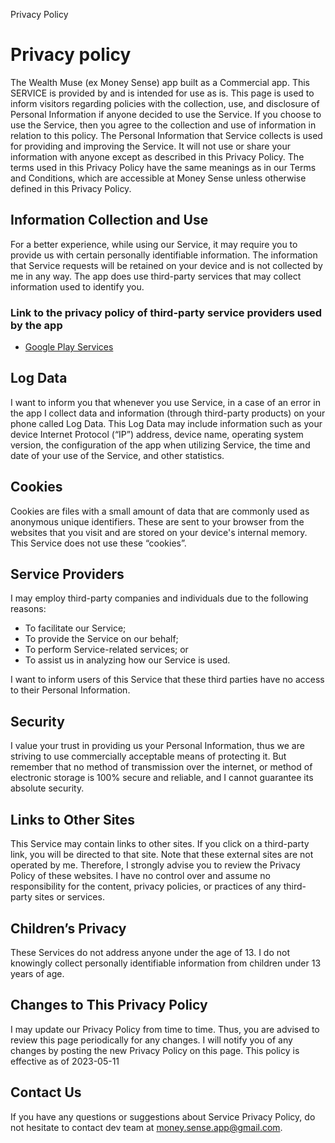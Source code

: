 Privacy Policy
# Privacy policy
The Wealth Muse (ex Money Sense) app built as a Commercial app. This SERVICE is provided by and is intended for use as is.
This page is used to inform visitors regarding policies with the collection, use, and disclosure of Personal Information if anyone decided to use the Service.
If you choose to use the Service, then you agree to the collection and use of information in relation to this policy. The Personal Information that Service collects is used for providing and improving the Service. It will not use or share your information with anyone except as described in this Privacy Policy.
The terms used in this Privacy Policy have the same meanings as in our Terms and Conditions, which are accessible at Money Sense unless otherwise defined in this Privacy Policy.
## Information Collection and Use
For a better experience, while using our Service, it may require you to provide us with certain personally identifiable information. The information that Service requests will be retained on your device and is not collected by me in any way.
The app does use third-party services that may collect information used to identify you.
### Link to the privacy policy of third-party service providers used by the app
- [Google Play Services](https://play.google.com/about/play-terms/)

## Log Data
I want to inform you that whenever you use Service, in a case of an error in the app I collect data and information (through third-party products) on your phone called Log Data. This Log Data may include information such as your device Internet Protocol (“IP”) address, device name, operating system version, the configuration of the app when utilizing Service, the time and date of your use of the Service, and other statistics.
## Cookies
Cookies are files with a small amount of data that are commonly used as anonymous unique identifiers. These are sent to your browser from the websites that you visit and are stored on your device's internal memory.
This Service does not use these “cookies”.
## Service Providers
I may employ third-party companies and individuals due to the following reasons:
- To facilitate our Service;
- To provide the Service on our behalf;
- To perform Service-related services; or
- To assist us in analyzing how our Service is used.

I want to inform users of this Service that these third parties have no access to their Personal Information.
## Security
I value your trust in providing us your Personal Information, thus we are striving to use commercially acceptable means of protecting it. But remember that no method of transmission over the internet, or method of electronic storage is 100% secure and reliable, and I cannot guarantee its absolute security.
## Links to Other Sites
This Service may contain links to other sites. If you click on a third-party link, you will be directed to that site. Note that these external sites are not operated by me. Therefore, I strongly advise you to review the Privacy Policy of these websites. I have no control over and assume no responsibility for the content, privacy policies, or practices of any third-party sites or services.
## Children’s Privacy
These Services do not address anyone under the age of 13. I do not knowingly collect personally identifiable information from children under 13 years of age.
## Changes to This Privacy Policy
I may update our Privacy Policy from time to time. Thus, you are advised to review this page periodically for any changes. I will notify you of any changes by posting the new Privacy Policy on this page.
This policy is effective as of 2023-05-11
## Contact Us
If you have any questions or suggestions about Service Privacy Policy, do not hesitate to contact dev team at money.sense.app@gmail.com.
